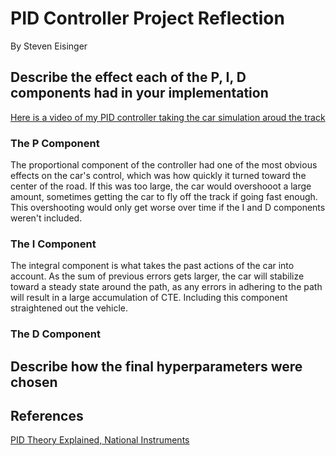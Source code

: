 # PID Controller Project Reflection

By Steven Eisinger

## Describe the effect each of the P, I, D components had in your implementation

[Here is a video of my PID controller taking the car simulation aroud the track](pid_in_action.mp4)

### The P Component

The proportional component of the controller had one of the most obvious effects on the car's control, which was how quickly it turned toward the center of the road. If this was too large, the car would overshooot a large amount, sometimes getting the car to fly off the track if going fast enough. This overshooting would only get worse over time if the I and D components weren't included.

### The I Component

The integral component is what takes the past actions of the car into account. As the sum of previous errors gets larger, the car will stabilize toward a steady state around the path, as any errors in adhering to the path will result in a large accumulation of CTE. Including this component straightened out the vehicle.

### The D Component

## Describe how the final hyperparameters were chosen

## References

[PID Theory Explained, National Instruments](http://www.ni.com/white-paper/3782/en/)
